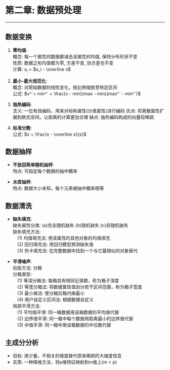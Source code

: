 # 第二章: 数据预处理
---
## 数据变换

1. **零均值**:  
    概念: 每一个属性的数据都减去该属性的均值, 保持分布形状不变  
    性质: 数据之和均值都为零, 方差不变, 协方差也不变  
    计算: $x_i$ = $x_i - \overline x$  

2. **最小-最大规范化**:  
    概念: 对原始数据的线性变化，按比例缩放至特定区间  
    公式: $v^`= min^` + \frac{v - min}{max - min}(max^` - min^`)$
3. **独热编码**:  
    含义: 一位有效编码，用来对标称属性(分类属性)进行编码
    优点: 将离散属性扩展到欧氏空间，让距离的计算更加合理
    缺点: 独热编码构成的向量较稀疏

4. **标准分数**:  
    公式: $z = \frac{x - \overline x}{s}$

## 数据抽样

- **不放回简单随机抽样**:  
    特点: 可指定每个数据的抽中概率

- **水库抽样**:  
    特点: 数据大小未知，每个元素被抽中概率相等


## 数据清洗

- **缺失填充**:  
    缺失属性分类: (a)完全随机缺失 (b)随机缺失 (c)非随机缺失  
    缺失填充方法:  
    &emsp;(1) 均值填充法: 用该属性的其他对象的均值填充<br>
    &emsp;(2) 回归填充法: 用回归模型预测缺失值<br>
    &emsp;(3) 热卡填充法: 在完整数据中找到一个与它最相似的对象替代<br>

- **平滑噪声**:  
    初级方法: 分箱  
    分箱类型:  
    &emsp;(1) 等深分箱法: 每箱具有相同记录数，称为箱子深度</br>
    &emsp;(2) 等宽分箱法: 将数据属性值划分若干区间范围，称为箱子宽度</br>
    &emsp;(3) 最小熵法: 使分箱后箱内熵最小</br>
    &emsp;(4) 用户自定义区间法: 根据数据自定义</br>
    局部平滑方法:  
    &emsp;(1) 平均值平滑: 同一箱数据用该箱数据的平均值代替</br>
    &emsp;(2) 边界值平滑: 同一箱中每个数据用距离最小的边界值代替</br>
    &emsp;(3) 中值平滑: 同一箱中用该箱数据的中位数代替</br>

## 主成分分析
- 目标: 用少量，不相关的维度替代原来稀疏的大维度信息
- 实质: 一种降维方法，将p维特征映射到m维上(m < p)